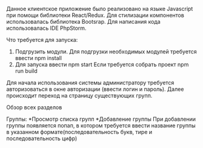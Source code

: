 Данное клиентское приложение было реализовано на языке Javascript при помощи библиотеки React/Redux. Для стилизации компонентов использовалась библиотека Bootsrap. Для написания кода использовалась IDE PhpStorm.

Что требуется для запуска: 
1. Подгрузить модули. Для подгрузки необходимых модулей требуется ввести npm install
2. Для запуска ввести npm start
Если требуется собрать проект npm run build

Для начала использования системы администратору требуется авторизоваться в окне авторизации (ввести логин и пароль). Далее происходит переход на страницу существующих групп.

Обзор всех разделов

Группы:
*Просмотр списка групп
*Добавление группы
  При добавлении группы появляется попап, в котором требуется ввести название группы в указанном формате(последовательность букв, тире и последовательность цифр)
  
